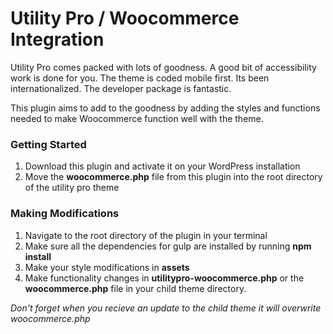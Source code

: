 # Utility Pro / Woocommerce Integration
Utility Pro comes packed with lots of goodness. A good bit of accessibility work is done for you. The theme is coded mobile first. Its been internationalized. The developer package is fantastic.

This plugin aims to add to the goodness by adding the styles and functions needed to make Woocommerce function well with the theme.

### Getting Started
1. Download this plugin and activate it on your WordPress installation
2. Move the **woocommerce.php** file from this plugin into the root directory of the utility pro theme

### Making Modifications
1. Navigate to the root directory of the plugin in your terminal
2. Make sure all the dependencies for gulp are installed by running **npm install**
3. Make your style modifications in **assets**
4. Make functionality changes in **utilitypro-woocommerce.php** or the **woocommerce.php** file in your child theme directory.

*Don't forget when you recieve an update to the child theme it will overwrite woocommerce.php*
